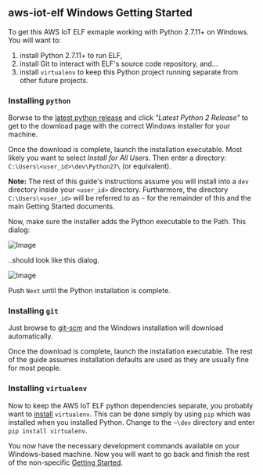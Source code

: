 ## aws-iot-elf Windows Getting Started

To get this AWS IoT ELF exmaple working with Python 2.7.11+ on Windows. You will want to:

1. install Python 2.7.11+ to run ELF,
2. install Git to interact with ELF's source code repository, and... 
3. install `virtualenv` to keep this Python project running separate from other future projects.

### Installing `python`
Borwse to the [latest python release](https://www.python.org/downloads/windows/) and click *"Latest Python 2 Release"* to get to the download page with the correct Windows installer for your machine. 

Once the download is complete, launch the installation executable. Most likely you want to select *Install for All Users*. Then enter a directory: `C:\Users\<user_id>\dev\Python27\` (or equivalent). 

**Note:** The rest of this guide's instructions assume you will install into a `dev` directory inside your `<user_id>` directory. Furthermore, the directory `C:\Users\<user_id>` will be referred to as `~` for the remainder of this and the main Getting Started documents.

Now, make sure the installer adds the Python executable to the Path. This dialog:

![Image](../blob/master/docs/Python-install-add-to-path.PNG?raw=true)

..should look like this dialog. 

![Image](../blob/master/docs/Python-install-add-to-path-selected.PNG?raw=true)


Push `Next` until the Python installation is complete. 

### Installing `git`
Just browse to [git-scm](https://git-scm.com/download/win) and the Windows installation will download automatically.

Once the download is complete, launch the installation executable. The rest of the guide assumes installation defaults are used as they are usually fine for most people.

### Installing `virtualenv`
Now to keep the AWS IoT ELF python dependencies separate, you probably want to [install](https://virtualenv.pypa.io/en/stable/installation/) `virtualenv`. This can be done simply by using `pip` which was installed when you installed Python. Change to the `~\dev` directory and enter `pip install virtualenv`. 

You now have the necessary development commands available on your Windows-based machine. Now you will want to go back and finish the rest of the non-specific [Getting Started](https://github.com/awslabs/aws-iot-elf).